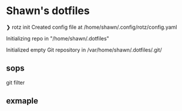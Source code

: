 # Shawn's dotfiles

❯ rotz init
Created config file at /home/shawn/.config/rotz/config.yaml

Initializing repo in "/home/shawn/.dotfiles"

Initialized empty Git repository in /var/home/shawn/.dotfiles/.git/


## sops

git filter

## exmaple
